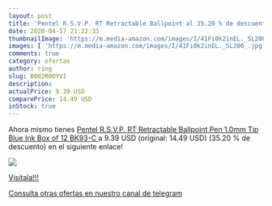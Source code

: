 ```yaml
---
layout: post
title: 'Pentel R.S.V.P. RT Retractable Ballpoint al 35.20 % de descuento'
date: 2020-04-17 21:22:33
thumbnailImage: 'https://m.media-amazon.com/images/I/41Fi0k2inEL._SL200_.jpg'
images: [ 'https://m.media-amazon.com/images/I/41Fi0k2inEL._SL200_.jpg' ]
comments: true
category: ofertas
author: ring
slug: B002R0DYVI
description:
actualPrice: 9.39 USD
comparePrice: 14.49 USD
inStock: true
---
```


Ahora mismo tienes [Pentel R.S.V.P. RT Retractable Ballpoint Pen  1.0mm Tip  Blue Ink  Box of 12  BK93-C ](https://www.amazon.com/dp/B002R0DYVI/?tag=redken08-20) a 9.39 USD (original: 14.49 USD) (35.20 %  de descuento) en el siguiente enlace!

[![](https://m.media-amazon.com/images/I/41Fi0k2inEL._SL200_.jpg)](https://www.amazon.com/dp/B002R0DYVI/?tag=redken08-20)

[Visítala!!!](https://www.amazon.com/dp/B002R0DYVI/?tag=redken08-20)

[Consulta otras ofertas en nuestro canal de telegram](https://t.me/s/ofertas25)
